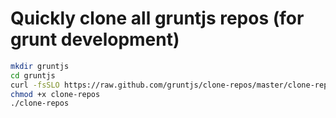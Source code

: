 # Quickly clone all gruntjs repos (for grunt development)

```bash
mkdir gruntjs
cd gruntjs
curl -fsSLO https://raw.github.com/gruntjs/clone-repos/master/clone-repos
chmod +x clone-repos
./clone-repos
```
